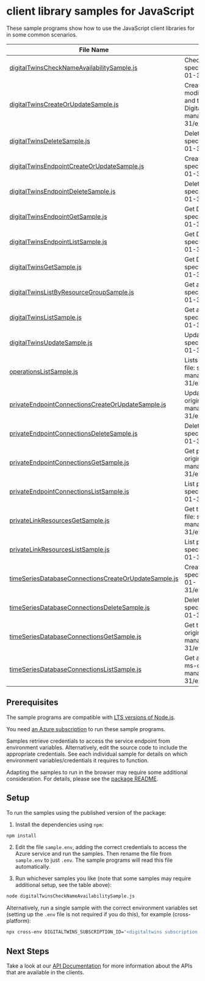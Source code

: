 # client library samples for JavaScript

These sample programs show how to use the JavaScript client libraries for in some common scenarios.

| **File Name**                                                                                             | **Description**                                                                                                                                                                                                                                                                                                                                                                                                |
| --------------------------------------------------------------------------------------------------------- | -------------------------------------------------------------------------------------------------------------------------------------------------------------------------------------------------------------------------------------------------------------------------------------------------------------------------------------------------------------------------------------------------------------- |
| [digitalTwinsCheckNameAvailabilitySample.js][digitaltwinschecknameavailabilitysample]                     | Check if a DigitalTwinsInstance name is available. x-ms-original-file: specification/digitaltwins/resource-manager/Microsoft.DigitalTwins/stable/2023-01-31/examples/DigitalTwinsCheckNameAvailability_example.json                                                                                                                                                                                            |
| [digitalTwinsCreateOrUpdateSample.js][digitaltwinscreateorupdatesample]                                   | Create or update the metadata of a DigitalTwinsInstance. The usual pattern to modify a property is to retrieve the DigitalTwinsInstance and security metadata, and then combine them with the modified values in a new body to update the DigitalTwinsInstance. x-ms-original-file: specification/digitaltwins/resource-manager/Microsoft.DigitalTwins/stable/2023-01-31/examples/DigitalTwinsPut_example.json |
| [digitalTwinsDeleteSample.js][digitaltwinsdeletesample]                                                   | Delete a DigitalTwinsInstance. x-ms-original-file: specification/digitaltwins/resource-manager/Microsoft.DigitalTwins/stable/2023-01-31/examples/DigitalTwinsDelete_example.json                                                                                                                                                                                                                               |
| [digitalTwinsEndpointCreateOrUpdateSample.js][digitaltwinsendpointcreateorupdatesample]                   | Create or update DigitalTwinsInstance endpoint. x-ms-original-file: specification/digitaltwins/resource-manager/Microsoft.DigitalTwins/stable/2023-01-31/examples/DigitalTwinsEndpointPut_example.json                                                                                                                                                                                                         |
| [digitalTwinsEndpointDeleteSample.js][digitaltwinsendpointdeletesample]                                   | Delete a DigitalTwinsInstance endpoint. x-ms-original-file: specification/digitaltwins/resource-manager/Microsoft.DigitalTwins/stable/2023-01-31/examples/DigitalTwinsEndpointDelete_example.json                                                                                                                                                                                                              |
| [digitalTwinsEndpointGetSample.js][digitaltwinsendpointgetsample]                                         | Get DigitalTwinsInstances Endpoint. x-ms-original-file: specification/digitaltwins/resource-manager/Microsoft.DigitalTwins/stable/2023-01-31/examples/DigitalTwinsEndpointGet_example.json                                                                                                                                                                                                                     |
| [digitalTwinsEndpointListSample.js][digitaltwinsendpointlistsample]                                       | Get DigitalTwinsInstance Endpoints. x-ms-original-file: specification/digitaltwins/resource-manager/Microsoft.DigitalTwins/stable/2023-01-31/examples/DigitalTwinsEndpointsGet_example.json                                                                                                                                                                                                                    |
| [digitalTwinsGetSample.js][digitaltwinsgetsample]                                                         | Get DigitalTwinsInstances resource. x-ms-original-file: specification/digitaltwins/resource-manager/Microsoft.DigitalTwins/stable/2023-01-31/examples/DigitalTwinsGet_example.json                                                                                                                                                                                                                             |
| [digitalTwinsListByResourceGroupSample.js][digitaltwinslistbyresourcegroupsample]                         | Get all the DigitalTwinsInstances in a resource group. x-ms-original-file: specification/digitaltwins/resource-manager/Microsoft.DigitalTwins/stable/2023-01-31/examples/DigitalTwinsListByResourceGroup_example.json                                                                                                                                                                                          |
| [digitalTwinsListSample.js][digitaltwinslistsample]                                                       | Get all the DigitalTwinsInstances in a subscription. x-ms-original-file: specification/digitaltwins/resource-manager/Microsoft.DigitalTwins/stable/2023-01-31/examples/DigitalTwinsList_example.json                                                                                                                                                                                                           |
| [digitalTwinsUpdateSample.js][digitaltwinsupdatesample]                                                   | Update metadata of DigitalTwinsInstance. x-ms-original-file: specification/digitaltwins/resource-manager/Microsoft.DigitalTwins/stable/2023-01-31/examples/DigitalTwinsPatch_example.json                                                                                                                                                                                                                      |
| [operationsListSample.js][operationslistsample]                                                           | Lists all of the available DigitalTwins service REST API operations. x-ms-original-file: specification/digitaltwins/resource-manager/Microsoft.DigitalTwins/stable/2023-01-31/examples/DigitalTwinsOperationsList_example.json                                                                                                                                                                                 |
| [privateEndpointConnectionsCreateOrUpdateSample.js][privateendpointconnectionscreateorupdatesample]       | Update the status of a private endpoint connection with the given name. x-ms-original-file: specification/digitaltwins/resource-manager/Microsoft.DigitalTwins/stable/2023-01-31/examples/PrivateEndpointConnectionPut_example.json                                                                                                                                                                            |
| [privateEndpointConnectionsDeleteSample.js][privateendpointconnectionsdeletesample]                       | Delete private endpoint connection with the specified name. x-ms-original-file: specification/digitaltwins/resource-manager/Microsoft.DigitalTwins/stable/2023-01-31/examples/PrivateEndpointConnectionDelete_example.json                                                                                                                                                                                     |
| [privateEndpointConnectionsGetSample.js][privateendpointconnectionsgetsample]                             | Get private endpoint connection properties for the given private endpoint. x-ms-original-file: specification/digitaltwins/resource-manager/Microsoft.DigitalTwins/stable/2023-01-31/examples/PrivateEndpointConnectionByConnectionName_example.json                                                                                                                                                            |
| [privateEndpointConnectionsListSample.js][privateendpointconnectionslistsample]                           | List private endpoint connection properties. x-ms-original-file: specification/digitaltwins/resource-manager/Microsoft.DigitalTwins/stable/2023-01-31/examples/PrivateEndpointConnectionsList_example.json                                                                                                                                                                                                     |
| [privateLinkResourcesGetSample.js][privatelinkresourcesgetsample]                                         | Get the specified private link resource for the given Digital Twin. x-ms-original-file: specification/digitaltwins/resource-manager/Microsoft.DigitalTwins/stable/2023-01-31/examples/PrivateLinkResourcesByGroupId_example.json                                                                                                                                                                               |
| [privateLinkResourcesListSample.js][privatelinkresourceslistsample]                                       | List private link resources for given Digital Twin. x-ms-original-file: specification/digitaltwins/resource-manager/Microsoft.DigitalTwins/stable/2023-01-31/examples/PrivateLinkResourcesList_example.json                                                                                                                                                                                                    |
| [timeSeriesDatabaseConnectionsCreateOrUpdateSample.js][timeseriesdatabaseconnectionscreateorupdatesample] | Create or update a time series database connection. x-ms-original-file: specification/digitaltwins/resource-manager/Microsoft.DigitalTwins/stable/2023-01-31/examples/TimeSeriesDatabaseConnectionsPut_WithUserIdentity_example.json                                                                                                                                                                           |
| [timeSeriesDatabaseConnectionsDeleteSample.js][timeseriesdatabaseconnectionsdeletesample]                 | Delete a time series database connection. x-ms-original-file: specification/digitaltwins/resource-manager/Microsoft.DigitalTwins/stable/2023-01-31/examples/TimeSeriesDatabaseConnectionsDelete_example.json                                                                                                                                                                                                   |
| [timeSeriesDatabaseConnectionsGetSample.js][timeseriesdatabaseconnectionsgetsample]                       | Get the description of an existing time series database connection. x-ms-original-file: specification/digitaltwins/resource-manager/Microsoft.DigitalTwins/stable/2023-01-31/examples/TimeSeriesDatabaseConnectionsGet_example.json                                                                                                                                                                            |
| [timeSeriesDatabaseConnectionsListSample.js][timeseriesdatabaseconnectionslistsample]                     | Get all existing time series database connections for this DigitalTwins instance. x-ms-original-file: specification/digitaltwins/resource-manager/Microsoft.DigitalTwins/stable/2023-01-31/examples/TimeSeriesDatabaseConnectionsList_example.json                                                                                                                                                             |

## Prerequisites

The sample programs are compatible with [LTS versions of Node.js](https://github.com/nodejs/release#release-schedule).

You need [an Azure subscription][freesub] to run these sample programs.

Samples retrieve credentials to access the service endpoint from environment variables. Alternatively, edit the source code to include the appropriate credentials. See each individual sample for details on which environment variables/credentials it requires to function.

Adapting the samples to run in the browser may require some additional consideration. For details, please see the [package README][package].

## Setup

To run the samples using the published version of the package:

1. Install the dependencies using `npm`:

```bash
npm install
```

2. Edit the file `sample.env`, adding the correct credentials to access the Azure service and run the samples. Then rename the file from `sample.env` to just `.env`. The sample programs will read this file automatically.

3. Run whichever samples you like (note that some samples may require additional setup, see the table above):

```bash
node digitalTwinsCheckNameAvailabilitySample.js
```

Alternatively, run a single sample with the correct environment variables set (setting up the `.env` file is not required if you do this), for example (cross-platform):

```bash
npx cross-env DIGITALTWINS_SUBSCRIPTION_ID="<digitaltwins subscription id>" node digitalTwinsCheckNameAvailabilitySample.js
```

## Next Steps

Take a look at our [API Documentation][apiref] for more information about the APIs that are available in the clients.

[digitaltwinschecknameavailabilitysample]: https://github.com/Azure/azure-sdk-for-js/blob/main/sdk/digitaltwins/arm-digitaltwins/samples/v3/javascript/digitalTwinsCheckNameAvailabilitySample.js
[digitaltwinscreateorupdatesample]: https://github.com/Azure/azure-sdk-for-js/blob/main/sdk/digitaltwins/arm-digitaltwins/samples/v3/javascript/digitalTwinsCreateOrUpdateSample.js
[digitaltwinsdeletesample]: https://github.com/Azure/azure-sdk-for-js/blob/main/sdk/digitaltwins/arm-digitaltwins/samples/v3/javascript/digitalTwinsDeleteSample.js
[digitaltwinsendpointcreateorupdatesample]: https://github.com/Azure/azure-sdk-for-js/blob/main/sdk/digitaltwins/arm-digitaltwins/samples/v3/javascript/digitalTwinsEndpointCreateOrUpdateSample.js
[digitaltwinsendpointdeletesample]: https://github.com/Azure/azure-sdk-for-js/blob/main/sdk/digitaltwins/arm-digitaltwins/samples/v3/javascript/digitalTwinsEndpointDeleteSample.js
[digitaltwinsendpointgetsample]: https://github.com/Azure/azure-sdk-for-js/blob/main/sdk/digitaltwins/arm-digitaltwins/samples/v3/javascript/digitalTwinsEndpointGetSample.js
[digitaltwinsendpointlistsample]: https://github.com/Azure/azure-sdk-for-js/blob/main/sdk/digitaltwins/arm-digitaltwins/samples/v3/javascript/digitalTwinsEndpointListSample.js
[digitaltwinsgetsample]: https://github.com/Azure/azure-sdk-for-js/blob/main/sdk/digitaltwins/arm-digitaltwins/samples/v3/javascript/digitalTwinsGetSample.js
[digitaltwinslistbyresourcegroupsample]: https://github.com/Azure/azure-sdk-for-js/blob/main/sdk/digitaltwins/arm-digitaltwins/samples/v3/javascript/digitalTwinsListByResourceGroupSample.js
[digitaltwinslistsample]: https://github.com/Azure/azure-sdk-for-js/blob/main/sdk/digitaltwins/arm-digitaltwins/samples/v3/javascript/digitalTwinsListSample.js
[digitaltwinsupdatesample]: https://github.com/Azure/azure-sdk-for-js/blob/main/sdk/digitaltwins/arm-digitaltwins/samples/v3/javascript/digitalTwinsUpdateSample.js
[operationslistsample]: https://github.com/Azure/azure-sdk-for-js/blob/main/sdk/digitaltwins/arm-digitaltwins/samples/v3/javascript/operationsListSample.js
[privateendpointconnectionscreateorupdatesample]: https://github.com/Azure/azure-sdk-for-js/blob/main/sdk/digitaltwins/arm-digitaltwins/samples/v3/javascript/privateEndpointConnectionsCreateOrUpdateSample.js
[privateendpointconnectionsdeletesample]: https://github.com/Azure/azure-sdk-for-js/blob/main/sdk/digitaltwins/arm-digitaltwins/samples/v3/javascript/privateEndpointConnectionsDeleteSample.js
[privateendpointconnectionsgetsample]: https://github.com/Azure/azure-sdk-for-js/blob/main/sdk/digitaltwins/arm-digitaltwins/samples/v3/javascript/privateEndpointConnectionsGetSample.js
[privateendpointconnectionslistsample]: https://github.com/Azure/azure-sdk-for-js/blob/main/sdk/digitaltwins/arm-digitaltwins/samples/v3/javascript/privateEndpointConnectionsListSample.js
[privatelinkresourcesgetsample]: https://github.com/Azure/azure-sdk-for-js/blob/main/sdk/digitaltwins/arm-digitaltwins/samples/v3/javascript/privateLinkResourcesGetSample.js
[privatelinkresourceslistsample]: https://github.com/Azure/azure-sdk-for-js/blob/main/sdk/digitaltwins/arm-digitaltwins/samples/v3/javascript/privateLinkResourcesListSample.js
[timeseriesdatabaseconnectionscreateorupdatesample]: https://github.com/Azure/azure-sdk-for-js/blob/main/sdk/digitaltwins/arm-digitaltwins/samples/v3/javascript/timeSeriesDatabaseConnectionsCreateOrUpdateSample.js
[timeseriesdatabaseconnectionsdeletesample]: https://github.com/Azure/azure-sdk-for-js/blob/main/sdk/digitaltwins/arm-digitaltwins/samples/v3/javascript/timeSeriesDatabaseConnectionsDeleteSample.js
[timeseriesdatabaseconnectionsgetsample]: https://github.com/Azure/azure-sdk-for-js/blob/main/sdk/digitaltwins/arm-digitaltwins/samples/v3/javascript/timeSeriesDatabaseConnectionsGetSample.js
[timeseriesdatabaseconnectionslistsample]: https://github.com/Azure/azure-sdk-for-js/blob/main/sdk/digitaltwins/arm-digitaltwins/samples/v3/javascript/timeSeriesDatabaseConnectionsListSample.js
[apiref]: https://docs.microsoft.com/javascript/api/@azure/arm-digitaltwins?view=azure-node-preview
[freesub]: https://azure.microsoft.com/free/
[package]: https://github.com/Azure/azure-sdk-for-js/tree/main/sdk/digitaltwins/arm-digitaltwins/README.md
